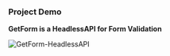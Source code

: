 ### Project Demo

**GetForm is a HeadlessAPI for Form Validation**

![GetForm-HeadlessAPI](https://github.com/user-attachments/assets/e6ccaf6e-41e9-4929-b1c5-d539f49a3eda)
